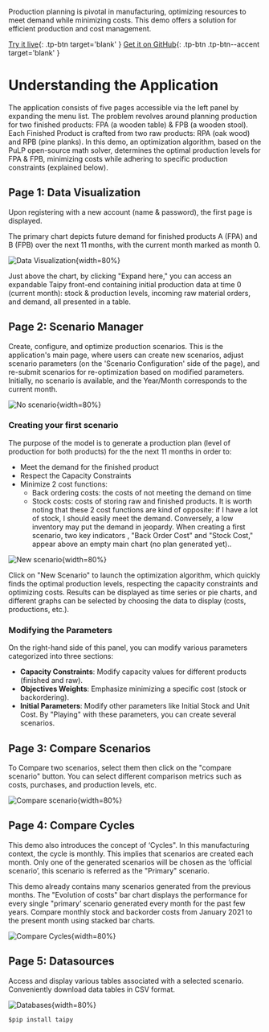 Production planning is pivotal in manufacturing, optimizing resources to meet 
demand while minimizing costs. This demo offers a solution for efficient production and cost management.

[Try it live](https://production-planning.taipy.cloud/Data-Visualization){: .tp-btn target='blank' }
[Get it on GitHub](https://github.com/Avaiga/demo-production-planning){: .tp-btn .tp-btn--accent target='blank' }

# Understanding the Application
The application consists of five pages accessible via the left panel by expanding the menu list.
The problem revolves around planning production for two finished products: 
FPA (a wooden table) & FPB (a wooden stool). Each Finished Product is crafted 
from two raw products: RPA (oak wood) and RPB (pine planks).
In this demo, an optimization algorithm, based on the PuLP open-source math solver, 
determines the optimal production levels for FPA & FPB, minimizing costs while 
adhering to specific production constraints (explained below).


## Page 1: Data Visualization
Upon registering with a new account (name & password), the first page is displayed.

The primary chart depicts future demand for finished products A (FPA) 
and B (FPB) over the next 11 months, with the current month marked as month 0.


![Data Visualization](images/production-planning-data-visualization.png){width=80%}

Just above the chart, by clicking "Expand here," you can access an expandable 
Taipy front-end containing initial production data at time 0 (current month): 
stock & production levels, incoming raw material orders, and demand, all presented in a table.



## Page 2: Scenario Manager

Create, configure, and optimize production scenarios.
This is the application's main page, where users can create new scenarios, 
adjust scenario parameters (on the 'Scenario Configuration' side of the page), 
and re-submit scenarios for re-optimization based on modified parameters.
Initially, no scenario is available, and the Year/Month corresponds to the current month.


![No scenario](images/production-planning-Scenario-Manager-no-scenario.png){width=80%}

### Creating your first scenario

The purpose of the model is to generate a production plan (level of production 
for both products) for the the next 11 months in order to:
- Meet the demand for the finished product
- Respect the Capacity Constraints
- Minimize 2 cost functions:
    - Back ordering costs: the costs of not meeting the demand on time
    - Stock costs: costs of storing raw and finished products.
It is worth noting that these 2 cost functions are kind of opposite:
if I have a lot of stock, I should easily meet the demand. Conversely,
a low inventory may put the demand in jeopardy.
When creating a first scenario, two key indicators , "Back Order Cost"
and "Stock Cost," appear above an empty main chart (no plan generated yet)..


![New scenario](images/production-planning-Scenario-Manager-new-scenario.png){width=80%}

Click on "New Scenario" to launch the optimization algorithm, which 
quickly finds the optimal production levels, respecting the capacity 
constraints and optimizing costs. 
Results can be displayed as time series or pie charts, and different 
graphs can be selected by choosing the data to display (costs, productions, etc.).


### Modifying the Parameters
On the right-hand side of this panel, you can modify various parameters categorized into three sections:

- **Capacity Constraints**: Modify capacity values for different products (finished and raw).
- **Objectives Weights**: Emphasize minimizing a specific cost (stock or backordering).
- **Initial Parameters**: Modify other parameters like Initial Stock and Unit Cost.
By "Playing" with these parameters, you can create several scenarios.



## Page 3: Compare Scenarios
To Compare two scenarios, select them then click on the "compare scenario" button. 
You can select different comparison metrics  such as costs, purchases, and production levels, etc.


![Compare scenario](images/production-planning-Compare-Scenario.png){width=80%}

## Page 4: Compare Cycles

This demo also introduces the concept of ‘Cycles". 
In this manufacturing context, the cycle is monthly. 
This implies that scenarios are created each month. 
Only one of the generated scenarios will be chosen as the 
‘official scenario’, this scenario is referred as the "Primary" scenario. 

This demo already contains many scenarios generated from the 
previous months. The "Evolution of costs" bar chart displays 
the performance for every single "primary’ scenario generated 
every month for the past few years. Compare monthly stock and 
backorder costs from January 2021 to the present month using stacked bar charts.


![Compare Cycles](images/production-planning-Compare-Cycles.png){width=80%}

## Page 5: Datasources

Access and display various tables associated with 
a selected scenario. Conveniently download data tables in CSV format.

![Databases](images/production-planning-databases.png){width=80%}

```$pip install taipy```
